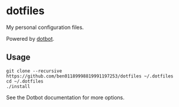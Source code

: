 # dotfiles

My personal configuration files.

Powered by [dotbot](https://github.com/anishathalye/dotbot).

## Usage

```
git clone --recursive https://github.com/ben01189998819991197253/dotfiles ~/.dotfiles
cd ~/.dotfiles
./install
```

See the Dotbot documentation for more options.
